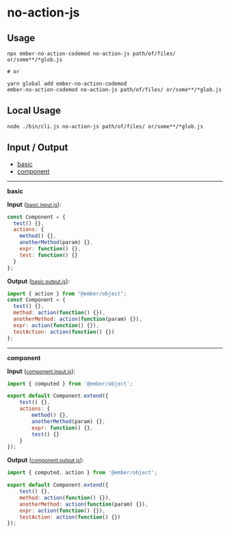 # no-action-js


## Usage

```
npx ember-no-action-codemod no-action-js path/of/files/ or/some**/*glob.js

# or

yarn global add ember-no-action-codemod
ember-no-action-codemod no-action-js path/of/files/ or/some**/*glob.js
```

## Local Usage
```
node ./bin/cli.js no-action-js path/of/files/ or/some**/*glob.js
```

## Input / Output

<!--FIXTURES_TOC_START-->
* [basic](#basic)
* [component](#component)
<!--FIXTURES_TOC_END-->

<!--FIXTURES_CONTENT_START-->
---
<a id="basic">**basic**</a>

**Input** (<small>[basic.input.js](transforms/no-action-js/__testfixtures__/basic.input.js)</small>):
```js
const Component = {
  test() {},
  actions: {
    method() {},
    anotherMethod(param) {},
    expr: function() {},
    test: function() {}
  }
};
```

**Output** (<small>[basic.output.js](transforms/no-action-js/__testfixtures__/basic.output.js)</small>):
```js
import { action } from "@ember/object";
const Component = {
  test() {},
  method: action(function() {}),
  anotherMethod: action(function(param) {}),
  expr: action(function() {}),
  testAction: action(function() {})
};
```
---
<a id="component">**component**</a>

**Input** (<small>[component.input.js](transforms/no-action-js/__testfixtures__/component.input.js)</small>):
```js
import { computed } from '@ember/object';

export default Component.extend({
    test() {},
    actions: {
        method() {},
        anotherMethod(param) {},
        expr: function() {},
        test() {}
    }
});
```

**Output** (<small>[component.output.js](transforms/no-action-js/__testfixtures__/component.output.js)</small>):
```js
import { computed, action } from '@ember/object';

export default Component.extend({
    test() {},
    method: action(function() {}),
    anotherMethod: action(function(param) {}),
    expr: action(function() {}),
    testAction: action(function() {})
});
```
<!--FIXTURES_CONTENT_END-->